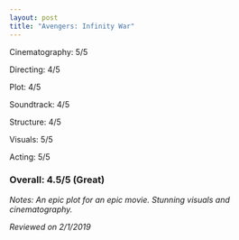 ```yaml
---
layout: post
title: "Avengers: Infinity War"
---
```


Cinematography: 5/5

Directing: 4/5

Plot: 4/5

Soundtrack: 4/5

Structure: 4/5

Visuals: 5/5

Acting: 5/5

### Overall: 4.5/5 (Great)

*Notes: An epic plot for an epic movie. Stunning visuals and cinematography.*

*Reviewed on 2/1/2019*
